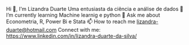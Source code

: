 Hi 👋, I'm Lizandra Duarte
Uma entusiasta da ciência e análise de dados
🌱 I’m currently learning Machine learnig e python
💬 Ask me about Econometria, R, Power Bi e Stata
📫 How to reach me lizandra-duarte@hotmail.com
Connect with me: https://www.linkedin.com/in/lizandra-duarte-da-silva/


